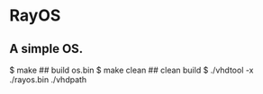 # RayOS
A simple OS.
----------------------------------------------------------------------------
$ make          ## build os.bin
$ make clean    ## clean build
$ ./vhdtool -x ./rayos.bin ./vhdpath
